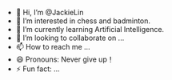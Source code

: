 - 👋 Hi, I’m @JackieLin
- 👀 I’m interested in chess and badminton.
- 🌱 I’m currently learning Artificial Intelligence.
- 💞️ I’m looking to collaborate on ...
- 📫 How to reach me ...
- 😄 Pronouns: Never give up！
- ⚡ Fun fact: ...

<!---
JackieLin2004/JackieLin2004 is a ✨ special ✨ repository because its `README.md` (this file) appears on your GitHub profile.
You can click the Preview link to take a look at your changes.
--->
